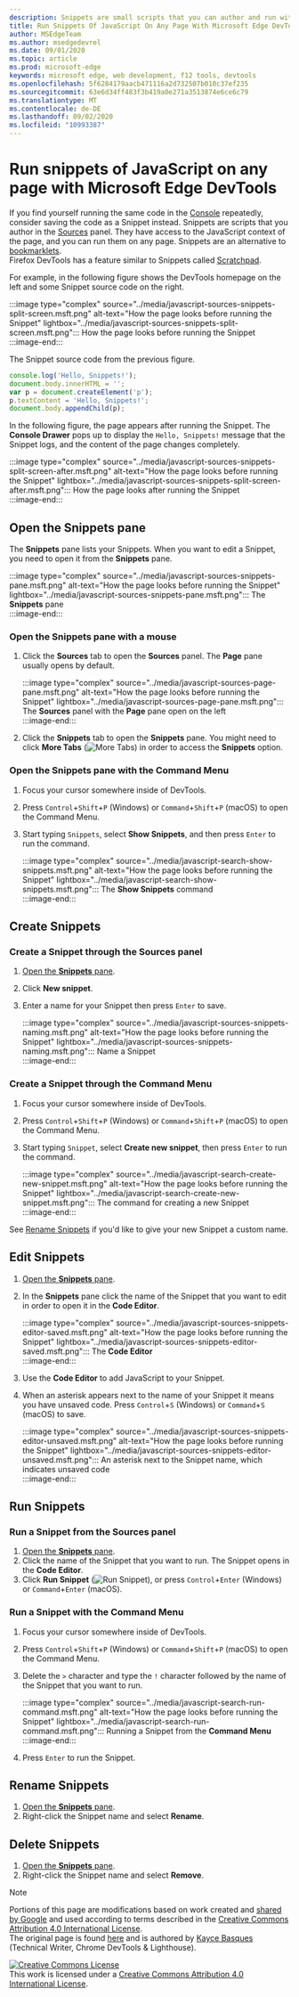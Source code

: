 ```yaml
---
description: Snippets are small scripts that you can author and run within the Sources panel of Microsoft Edge DevTools.  You can access and run them from any page.  When you run a Snippet, it runs from the context of the currently open page.
title: Run Snippets Of JavaScript On Any Page With Microsoft Edge DevTools
author: MSEdgeTeam
ms.author: msedgedevrel
ms.date: 09/01/2020
ms.topic: article
ms.prod: microsoft-edge
keywords: microsoft edge, web development, f12 tools, devtools
ms.openlocfilehash: 5f6284179aacb471116a2d732507b010c37ef235
ms.sourcegitcommit: 63e6d34ff483f3b419a0e271a3513874e6ce6c79
ms.translationtype: MT
ms.contentlocale: de-DE
ms.lasthandoff: 09/02/2020
ms.locfileid: "10993387"
---
```

<!-- Copyright Kayce Basques 

   Licensed under the Apache License, Version 2.0 (the "License");
   you may not use this file except in compliance with the License.
   You may obtain a copy of the License at

       https://www.apache.org/licenses/LICENSE-2.0

   Unless required by applicable law or agreed to in writing, software
   distributed under the License is distributed on an "AS IS" BASIS,
   WITHOUT WARRANTIES OR CONDITIONS OF ANY KIND, either express or implied.
   See the License for the specific language governing permissions and
   limitations under the License.  -->  





# Run snippets of JavaScript on any page with Microsoft Edge DevTools   



If you find yourself running the same code in the [Console][DevtoolsConsoleIndex] repeatedly, consider saving the code as a Snippet instead.  Snippets are scripts that you author in the [Sources][DevToolsSourcesPanel] panel.  They have access to the JavaScript context of the page, and you can run them on any page.  Snippets are an alternative to [bookmarklets][WikiBookmarklet].  
Firefox DevTools has a feature similar to Snippets called [Scratchpad][MDNScratchpad].  

For example, in the following figure shows the DevTools homepage on the left and some Snippet source code on the right.  

:::image type="complex" source="../media/javascript-sources-snippets-split-screen.msft.png" alt-text="How the page looks before running the Snippet" lightbox="../media/javascript-sources-snippets-split-screen.msft.png":::
   How the page looks before running the Snippet  
:::image-end:::  

The Snippet source code from the previous figure.  

```javascript
console.log('Hello, Snippets!');
document.body.innerHTML = '';
var p = document.createElement('p');
p.textContent = 'Hello, Snippets!';
document.body.appendChild(p);
```  

In the following figure, the page appears after running the Snippet.  The **Console Drawer** pops up to display the `Hello, Snippets!` message that the Snippet logs, and the content of the page changes completely.  

:::image type="complex" source="../media/javascript-sources-snippets-split-screen-after.msft.png" alt-text="How the page looks before running the Snippet" lightbox="../media/javascript-sources-snippets-split-screen-after.msft.png":::
   How the page looks after running the Snippet  
:::image-end:::  

## Open the Snippets pane   

The **Snippets** pane lists your Snippets.  When you want to edit a Snippet, you need to open it from the **Snippets** pane.  

:::image type="complex" source="../media/javascript-sources-snippets-pane.msft.png" alt-text="How the page looks before running the Snippet" lightbox="../media/javascript-sources-snippets-pane.msft.png":::
   The **Snippets** pane  
:::image-end:::  

### Open the Snippets pane with a mouse   

1.  Click the **Sources** tab to open the **Sources** panel.  The **Page** pane usually opens by default.  
    
    :::image type="complex" source="../media/javascript-sources-page-pane.msft.png" alt-text="How the page looks before running the Snippet" lightbox="../media/javascript-sources-page-pane.msft.png":::
       The **Sources** panel with the **Page** pane open on the left  
    :::image-end:::  
    
1.  Click the **Snippets** tab to open the **Snippets** pane.  You might need to click **More Tabs** \(![More Tabs][ImageMoreTabsIcon]\) in order to access the **Snippets** option.  
    
### Open the Snippets pane with the Command Menu   

1.  Focus your cursor somewhere inside of DevTools.  
1.  Press `Control`+`Shift`+`P` \(Windows\) or `Command`+`Shift`+`P` \(macOS\) to open the Command Menu.  
1.  Start typing `Snippets`, select **Show Snippets**, and then press `Enter` to run the command.  
    
    :::image type="complex" source="../media/javascript-search-show-snippets.msft.png" alt-text="How the page looks before running the Snippet" lightbox="../media/javascript-search-show-snippets.msft.png":::
       The **Show Snippets** command  
    :::image-end:::  
    
## Create Snippets   

### Create a Snippet through the Sources panel   

1.  [Open the **Snippets** pane](#open-the-snippets-pane).  
1.  Click **New snippet**.  
1.  Enter a name for your Snippet then press `Enter` to save.  
    
    :::image type="complex" source="../media/javascript-sources-snippets-naming.msft.png" alt-text="How the page looks before running the Snippet" lightbox="../media/javascript-sources-snippets-naming.msft.png":::
       Name a Snippet  
    :::image-end:::  
    
### Create a Snippet through the Command Menu   

1.  Focus your cursor somewhere inside of DevTools.  
1.  Press `Control`+`Shift`+`P` \(Windows\) or `Command`+`Shift`+`P` \(macOS\) to open the Command Menu.  
1.  Start typing `Snippet`, select **Create new snippet**, then press `Enter` to run the command.  
    
    :::image type="complex" source="../media/javascript-search-create-new-snippet.msft.png" alt-text="How the page looks before running the Snippet" lightbox="../media/javascript-search-create-new-snippet.msft.png":::
       The command for creating a new Snippet  
    :::image-end:::  
    
See [Rename Snippets](#rename-snippets) if you'd like to give your new Snippet a custom name.  

## Edit Snippets   

1.  [Open the **Snippets** pane](#open-the-snippets-pane).  
1.  In the **Snippets** pane click the name of the Snippet that you want to edit in order to open it in the **Code Editor**.  
    
    :::image type="complex" source="../media/javascript-sources-snippets-editor-saved.msft.png" alt-text="How the page looks before running the Snippet" lightbox="../media/javascript-sources-snippets-editor-saved.msft.png":::
       The **Code Editor**  
    :::image-end:::  
    
1.  Use the **Code Editor** to add JavaScript to your Snippet.  
1.  When an asterisk appears next to the name of your Snippet it means you have unsaved code. Press `Control`+`S` \(Windows\) or `Command`+`S` \(macOS\) to save.  
    
    :::image type="complex" source="../media/javascript-sources-snippets-editor-unsaved.msft.png" alt-text="How the page looks before running the Snippet" lightbox="../media/javascript-sources-snippets-editor-unsaved.msft.png":::
       An asterisk next to the Snippet name, which indicates unsaved code  
    :::image-end:::  
    
## Run Snippets   

### Run a Snippet from the Sources panel   

1.  [Open the **Snippets** pane](#open-the-snippets-pane).  
1.  Click the name of the Snippet that you want to run.  The Snippet opens in the **Code Editor**.  
1.  Click **Run Snippet** \(![Run Snippet][ImageRunSnippetIcon]\), or press `Control`+`Enter` \(Windows\) or `Command`+`Enter` \(macOS\).  
    
### Run a Snippet with the Command Menu   

1.  Focus your cursor somewhere inside of DevTools.  
1.  Press `Control`+`Shift`+`P` \(Windows\) or `Command`+`Shift`+`P` \(macOS\) to open the Command Menu.  
1.  Delete the `>` character and type the `!` character followed by the name of the Snippet that you want to run.  
    
    :::image type="complex" source="../media/javascript-search-run-command.msft.png" alt-text="How the page looks before running the Snippet" lightbox="../media/javascript-search-run-command.msft.png":::
       Running a Snippet from the **Command Menu**  
    :::image-end:::  
    
1.  Press `Enter` to run the Snippet.  

## Rename Snippets   

1.  [Open the **Snippets** pane](#open-the-snippets-pane).  
1.  Right-click the Snippet name and select **Rename**.  
    
## Delete Snippets   

1.  [Open the **Snippets** pane](#open-the-snippets-pane).  
1.  Right-click the Snippet name and select **Remove**.  
    
<!--  
 


-->  

<!-- image links -->  

[ImageMoreTabsIcon]: ../media/more-tabs-icon.msft.png  
[ImageRunSnippetIcon]: ../media/run-snippet-icon.msft.png  

<!-- links -->  

[DevtoolsConsoleIndex]: ../console/index.md "Console overview | Microsoft Docs"  
[DevToolsSourcesPanel]: ../sources.md "Sources panel overview | Microsoft Docs"  

[MDNScratchpad]: https://developer.mozilla.org/docs/Tools/Scratchpad "Scratchpad | MDN"  
[WikiBookmarklet]: https://en.wikipedia.org/wiki/Bookmarklet "Bookmarklet - Wikipedia"  

> [!NOTE]
> Portions of this page are modifications based on work created and [shared by Google][GoogleSitePolicies] and used according to terms described in the [Creative Commons Attribution 4.0 International License][CCA4IL].  
> The original page is found [here](https://developers.google.com/web/tools/chrome-devtools/javascript/snippets) and is authored by [Kayce Basques][KayceBasques] \(Technical Writer, Chrome DevTools \& Lighthouse\).  

[![Creative Commons License][CCby4Image]][CCA4IL]  
This work is licensed under a [Creative Commons Attribution 4.0 International License][CCA4IL].  

[CCA4IL]: https://creativecommons.org/licenses/by/4.0  
[CCby4Image]: https://i.creativecommons.org/l/by/4.0/88x31.png  
[GoogleSitePolicies]: https://developers.google.com/terms/site-policies  
[KayceBasques]: https://developers.google.com/web/resources/contributors/kaycebasques  
